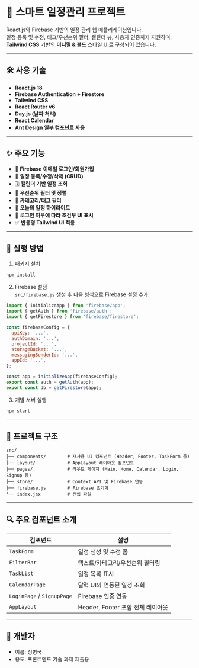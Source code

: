 # 📆 스마트 일정관리 프로젝트

React.js와 Firebase 기반의 일정 관리 웹 애플리케이션입니다.  
일정 등록 및 수정, 태그/우선순위 필터, 캘린더 뷰, 사용자 인증까지 지원하며,  
**Tailwind CSS** 기반의 **미니멀 & 볼드** 스타일 UI로 구성되어 있습니다.

---

## 🛠 사용 기술

- **React.js 18**
- **Firebase Authentication + Firestore**
- **Tailwind CSS**
- **React Router v6**
- **Day.js (날짜 처리)**
- **React Calendar**
- **Ant Design 일부 컴포넌트 사용**

---

## ✨ 주요 기능

- 🔐 **Firebase 이메일 로그인/회원가입**
- 📝 **일정 등록/수정/삭제 (CRUD)**
- 🗓️ **캘린더 기반 일정 조회**
- 📌 **우선순위 필터 및 정렬**
- 🧠 **카테고리/태그 필터**
- 🔎 **오늘의 일정 하이라이트**
- 🧼 **로그인 여부에 따라 조건부 UI 표시**
- ✅ **반응형 Tailwind UI 적용**

---

## 🚀 실행 방법

1. 패키지 설치
```bash
npm install
```

2. Firebase 설정  
`src/firebase.js` 생성 후 다음 형식으로 Firebase 설정 추가:

```js
import { initializeApp } from 'firebase/app';
import { getAuth } from 'firebase/auth';
import { getFirestore } from 'firebase/firestore';

const firebaseConfig = {
  apiKey: '...',
  authDomain: '...',
  projectId: '...',
  storageBucket: '...',
  messagingSenderId: '...',
  appId: '...',
};

const app = initializeApp(firebaseConfig);
export const auth = getAuth(app);
export const db = getFirestore(app);
```

3. 개발 서버 실행
```bash
npm start
```

---

## 📁 프로젝트 구조

```
src/
├── components/        # 재사용 UI 컴포넌트 (Header, Footer, TaskForm 등)
├── layout/            # AppLayout 레이아웃 컴포넌트
├── pages/             # 라우트 페이지 (Main, Home, Calendar, Login, Signup 등)
├── store/             # Context API 및 Firebase 연동
├── firebase.js        # Firebase 초기화
└── index.jsx          # 진입 파일
```

---

## 🔍 주요 컴포넌트 소개

| 컴포넌트 | 설명 |
|----------|------|
| `TaskForm` | 일정 생성 및 수정 폼 |
| `FilterBar` | 텍스트/카테고리/우선순위 필터링 |
| `TaskList` | 일정 목록 표시 |
| `CalendarPage` | 달력 UI와 연동된 일정 조회 |
| `LoginPage` / `SignupPage` | Firebase 인증 연동 |
| `AppLayout` | Header, Footer 포함 전체 레이아웃 |

---

## 👤 개발자

- 이름: 정병국  
- 용도: 프론트엔드 기술 과제 제출용
